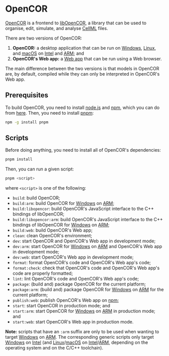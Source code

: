 # OpenCOR

[OpenCOR](https://opencor.ws/) is a frontend to [libOpenCOR](https://opencor.ws/libopencor/), a library that can be used to organise, edit, simulate, and analyse [CellML](https://cellml.org/) files.

There are two versions of OpenCOR:

1. **OpenCOR:** a desktop application that can be run on [Windows](https://en.wikipedia.org/wiki/Microsoft_Windows), [Linux](https://en.wikipedia.org/wiki/Linux), and [macOS](https://en.wikipedia.org/wiki/MacOS) on [Intel](https://en.wikipedia.org/wiki/List_of_Intel_processors) and [ARM](https://en.wikipedia.org/wiki/ARM_architecture_family); and
2. **OpenCOR's Web app:** a [Web app](https://en.wikipedia.org/wiki/Web_application) that can be run using a Web browser.

The main difference between the two versions is that models in OpenCOR are, by default, compiled while they can only be interpreted in OpenCOR's Web app.

## Prerequisites

To build OpenCOR, you need to install [node.js](https://nodejs.org/) and [npm](https://npmjs.com/), which you can do from [here](https://nodejs.org/en/download/package-manager). Then, you need to install [pnpm](https://pnpm.io/):

```bash
npm -g install pnpm
```

## Scripts

Before doing anything, you need to install all of OpenCOR's dependencies:

```bash
pnpm install
```

Then, you can run a given script:

```bash
pnpm <script>
```

where `<script>` is one of the following:

- `build`: build OpenCOR;
- `build:arm`: build OpenCOR for [Windows](https://en.wikipedia.org/wiki/Microsoft_Windows) on [ARM](https://en.wikipedia.org/wiki/ARM_architecture_family);
- `build:libopencor`: build OpenCOR's JavaScript interface to the C++ bindings of libOpenCOR;
- `build:libopencor:arm`: build OpenCOR's JavaScript interface to the C++ bindings of libOpenCOR for [Windows](https://en.wikipedia.org/wiki/Microsoft_Windows) on [ARM](https://en.wikipedia.org/wiki/ARM_architecture_family);
- `build:web`: build OpenCOR's Web app;
- `clean`: clean OpenCOR's environment;
- `dev`: start OpenCOR and OpenCOR's Web app in development mode;
- `dev:arm`: start OpenCOR for [Windows](https://en.wikipedia.org/wiki/Microsoft_Windows) on [ARM](https://en.wikipedia.org/wiki/ARM_architecture_family) and OpenCOR's Web app in development mode;
- `dev:web`: start OpenCOR's Web app in development mode;
- `format`: format OpenCOR's code and OpenCOR's Web app's code;
- `format:check`: check that OpenCOR's code and OpenCOR's Web app's code are properly formatted;
- `lint`: lint OpenCOR's code and OpenCOR's Web app's code;
- `package`: (build and) package OpenCOR for the current platform;
- `package:arm`: (build and) package OpenCOR for [Windows](https://en.wikipedia.org/wiki/Microsoft_Windows) on [ARM](https://en.wikipedia.org/wiki/ARM_architecture_family) for the current platform;
- `publish:web`: publish OpenCOR's Web app on [npm](https://npmjs.com/);
- `start`: start OpenCOR in production mode; and
- `start:arm`: start OpenCOR for [Windows](https://en.wikipedia.org/wiki/Microsoft_Windows) on [ARM](https://en.wikipedia.org/wiki/ARM_architecture_family) in production mode; and
- `start:web`: start OpenCOR's Web app in production mode.

**Note:** scripts that have an `:arm` suffix are only to be used when wanting to target [Windows](https://en.wikipedia.org/wiki/Microsoft_Windows) on [ARM](https://en.wikipedia.org/wiki/ARM_architecture_family). The corresponding generic scripts only target [Windows](https://en.wikipedia.org/wiki/Microsoft_Windows) on [Intel](https://en.wikipedia.org/wiki/List_of_Intel_processors) (and [Linux](https://en.wikipedia.org/wiki/Linux)/[macOS](https://en.wikipedia.org/wiki/MacOS) on [Intel](https://en.wikipedia.org/wiki/List_of_Intel_processors)/[ARM](https://en.wikipedia.org/wiki/ARM_architecture_family), depending on the operating system and on the C/C++ toolchain).
